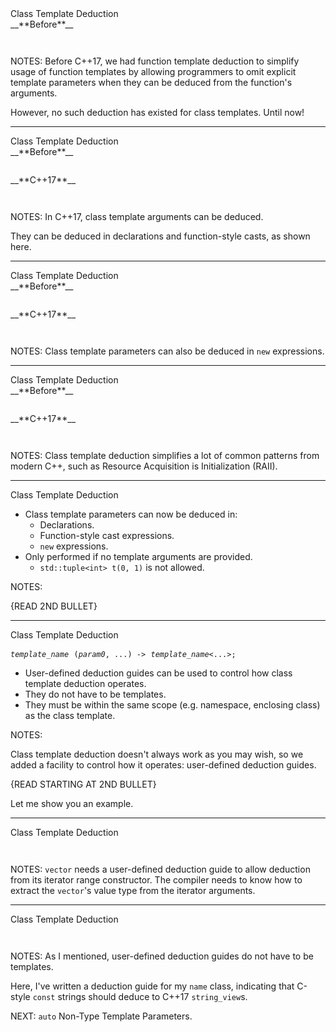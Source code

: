 <div class="slide-title">Class Template Deduction</div>

<div class="left">
<span style="display: block">__**Before**__</span>

<pre style="display: inline-block;"><code class='sample' sample='cpp17_features/
05_language_class_template_deduction
/
00_tuple.cpp
#0
'></code></pre>
</div>

<div class="right">
</div>

NOTES:
Before C++17, we had function template deduction to simplify usage of function
templates by allowing programmers to omit explicit template parameters when
they can be deduced from the function's arguments.

However, no such deduction has existed for class templates. Until now!

---

<div class="slide-title">Class Template Deduction</div>

<div class="left">
<span style="display: block">__**Before**__</span>

<pre style="display: inline-block;"><code class='sample' sample='cpp17_features/
05_language_class_template_deduction
/
00_tuple.cpp
#0
'></code></pre>
</div>

<div class="right">
<span style="display: block">__**C++17**__</span>

<pre style="display: inline-block;"><code class='sample' sample='cpp17_features/
05_language_class_template_deduction
/
00_tuple.cpp
#1
'></code></pre>
</div>

NOTES:
In C++17, class template arguments can be deduced.

They can be deduced in declarations and function-style casts, as shown here.

<!--

<div class="slide-title">Class Template Deduction</div>

<div class="left">
<span style="display: block">__**Before**__</span>

<pre style="display: inline-block;"><code class='sample' sample='cpp17_features/
05_language_class_template_deduction
/
01_tuple_new.cpp
#0
'></code></pre>
</div>

<div class="right">
</div>

-->

---

<div class="slide-title">Class Template Deduction</div>

<div class="left">
<span style="display: block">__**Before**__</span>

<pre style="display: inline-block;"><code class='sample' sample='cpp17_features/
05_language_class_template_deduction
/
01_tuple_new.cpp
#0
'></code></pre>
</div>

<div class="right">
<span style="display: block">__**C++17**__</span>

<pre style="display: inline-block;"><code class='sample' sample='cpp17_features/
05_language_class_template_deduction
/
01_tuple_new.cpp
#1
'></code></pre>
</div>

NOTES:
Class template parameters can also be deduced in `new` expressions.

---

<!--

<div class="slide-title">Class Template Deduction</div>

<div class="left">
<span style="display: block">__**Before**__</span>

<pre style="display: inline-block;"><code class='sample' sample='cpp17_features/
05_language_class_template_deduction
/
10_greater.cpp
#0
'></code></pre>
</div>

<div class="right">
</div>

<div class="slide-title">Class Template Deduction</div>

<div class="left">
<span style="display: block">__**Before**__</span>

<pre style="display: inline-block;"><code class='sample' sample='cpp17_features/
05_language_class_template_deduction
/
10_greater.cpp
#0
'></code></pre>
</div>

<div class="right">
<span style="display: block">__**C++17**__</span>

<pre style="display: inline-block;"><code class='sample' sample='cpp17_features/
05_language_class_template_deduction
/
10_greater.cpp
#1
'></code></pre>
</div>

-->

<!--

<div class="slide-title">Class Template Deduction</div>

<div class="left">
<span style="display: block">__**Before**__</span>

<pre style="display: inline-block;"><code class='sample' sample='cpp17_features/
05_language_class_template_deduction
/
30_lock_guard.cpp
#0
'></code></pre>
</div>

<div class="right">
</div>

-->

<div class="slide-title">Class Template Deduction</div>

<div class="left">
<span style="display: block">__**Before**__</span>

<pre style="display: inline-block;"><code class='sample' sample='cpp17_features/
05_language_class_template_deduction
/
30_lock_guard.cpp
#0
'></code></pre>
</div>

<div class="right">
<span style="display: block">__**C++17**__</span>

<pre style="display: inline-block;"><code class='sample' sample='cpp17_features/
05_language_class_template_deduction
/
30_lock_guard.cpp
#1
'></code></pre>
</div>

NOTES:
Class template deduction simplifies a lot of common patterns from modern C++, such
as Resource Acquisition is Initialization (RAII).

---

<div class="slide-title">Class Template Deduction</div>

* Class template parameters can now be deduced in:
  * Declarations.
  * Function-style cast expressions.
  * `new` expressions.
* Only performed if no template arguments are provided.
  * `std::tuple<int> t(0, 1)` is not allowed. 

NOTES:

{READ 2ND BULLET}

---

<div class="slide-title">Class Template Deduction</div>

<!--
<span style="font-family: monospace;">&nbsp;&nbsp;&nbsp;&nbsp;&nbsp;&nbsp;&nbsp;&nbsp;*`template_name`* `(`*`param0`*`, ...) ->` *`template_name`*`<...>;`</span>
<span style="font-family: monospace;">`explicit` *`template_name`* `(`*`param0`*`, ...) ->` *`template_name`*`<...>;`</span>
-->

<span style="font-family: monospace;">*`template_name`* `(`*`param0`*`, ...) ->` *`template_name`*`<...>;`</span>

* User-defined deduction guides can be used to control how class template deduction operates. 
* They do not have to be templates.
* They must be within the same scope (e.g. namespace, enclosing class) as the class template.

<!--
* Explicit deduction guides: guides to `explicit` constructors or guides declared `explicit`.
    * Ignored in copy-initialization contexts (`T t = ...`).
-->

NOTES:

Class template deduction doesn't always work as you may wish, so we added a
facility to control how it operates: user-defined deduction guides.

{READ STARTING AT 2ND BULLET}

Let me show you an example.

---

<div class="slide-title">Class Template Deduction</div>

<pre style="display: inline-block;"><code class='sample' sample='cpp17_features/
05_language_class_template_deduction
/
40_vector.cpp
#0
'></code></pre>

NOTES:
`vector` needs a user-defined deduction guide to allow deduction from its iterator
range constructor. The compiler needs to know how to extract the `vector`'s value
type from the iterator arguments.

---

<div class="slide-title">Class Template Deduction</div>

<pre style="display: inline-block;"><code class='sample' sample='cpp17_features/
05_language_class_template_deduction
/
50_name.cpp
#0
'></code></pre>

NOTES:
As I mentioned, user-defined deduction guides do not have to be templates.

Here, I've written a deduction guide for my `name` class, indicating that C-style
`const` strings should deduce to C++17 `string_view`s.

NEXT: `auto` Non-Type Template Parameters.

<!--

<div class="slide-title">Class Template Deduction</div>

<pre style="display: inline-block;"><code class='sample' sample='cpp17_features/
05_language_class_template_deduction
/
60_overloaded.cpp
#0
'></code></pre>

-->

